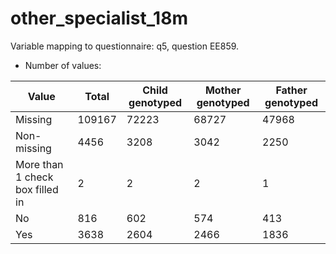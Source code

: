 # other_specialist_18m
Variable mapping to questionnaire: q5, question EE859.
- Number of values:

| Value | Total | Child genotyped | Mother genotyped | Father genotyped |
| ----- | ----- | --------------- | ---------------- | ---------------- |
| Missing | 109167 | 72223 | 68727 | 47968 |
| Non-missing | 4456 | 3208 | 3042 | 2250 |
| More than 1 check box filled in | 2 | 2 | 2 |1 |
| No | 816 | 602 | 574 |413 |
| Yes | 3638 | 2604 | 2466 |1836 |



